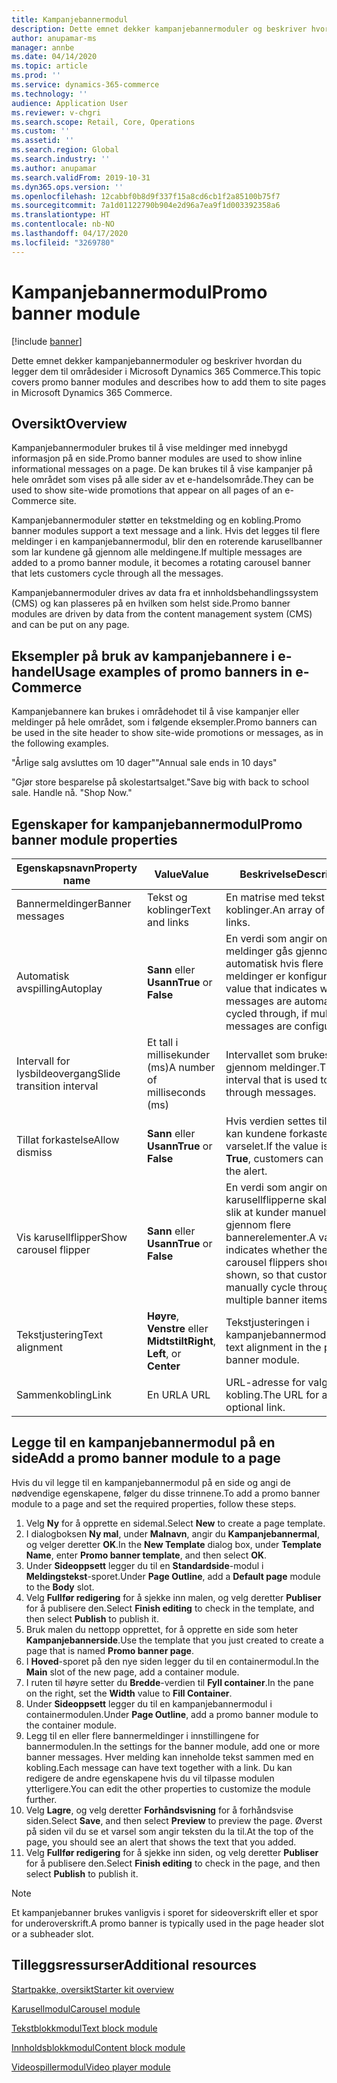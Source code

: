 ```yaml
---
title: Kampanjebannermodul
description: Dette emnet dekker kampanjebannermoduler og beskriver hvordan du legger dem til områdesider i Microsoft Dynamics 365 Commerce.
author: anupamar-ms
manager: annbe
ms.date: 04/14/2020
ms.topic: article
ms.prod: ''
ms.service: dynamics-365-commerce
ms.technology: ''
audience: Application User
ms.reviewer: v-chgri
ms.search.scope: Retail, Core, Operations
ms.custom: ''
ms.assetid: ''
ms.search.region: Global
ms.search.industry: ''
ms.author: anupamar
ms.search.validFrom: 2019-10-31
ms.dyn365.ops.version: ''
ms.openlocfilehash: 12cabbf0b8d9f337f15a8cd6cb1f2a85100b75f7
ms.sourcegitcommit: 7a1d01122790b904e2d96a7ea9f1d003392358a6
ms.translationtype: HT
ms.contentlocale: nb-NO
ms.lasthandoff: 04/17/2020
ms.locfileid: "3269780"
---
```

# <a name="promo-banner-module"></a><span data-ttu-id="8f0db-103">Kampanjebannermodul</span><span class="sxs-lookup"><span data-stu-id="8f0db-103">Promo banner module</span></span>


[!include [banner](includes/banner.md)]

<span data-ttu-id="8f0db-104">Dette emnet dekker kampanjebannermoduler og beskriver hvordan du legger dem til områdesider i Microsoft Dynamics 365 Commerce.</span><span class="sxs-lookup"><span data-stu-id="8f0db-104">This topic covers promo banner modules and describes how to add them to site pages in Microsoft Dynamics 365 Commerce.</span></span>

## <a name="overview"></a><span data-ttu-id="8f0db-105">Oversikt</span><span class="sxs-lookup"><span data-stu-id="8f0db-105">Overview</span></span>

<span data-ttu-id="8f0db-106">Kampanjebannermoduler brukes til å vise meldinger med innebygd informasjon på en side.</span><span class="sxs-lookup"><span data-stu-id="8f0db-106">Promo banner modules are used to show inline informational messages on a page.</span></span> <span data-ttu-id="8f0db-107">De kan brukes til å vise kampanjer på hele området som vises på alle sider av et e-handelsområde.</span><span class="sxs-lookup"><span data-stu-id="8f0db-107">They can be used to show site-wide promotions that appear on all pages of an e-Commerce site.</span></span> 

<span data-ttu-id="8f0db-108">Kampanjebannermoduler støtter en tekstmelding og en kobling.</span><span class="sxs-lookup"><span data-stu-id="8f0db-108">Promo banner modules support a text message and a link.</span></span> <span data-ttu-id="8f0db-109">Hvis det legges til flere meldinger i en kampanjebannermodul, blir den en roterende karusellbanner som lar kundene gå gjennom alle meldingene.</span><span class="sxs-lookup"><span data-stu-id="8f0db-109">If multiple messages are added to a promo banner module, it becomes a rotating carousel banner that lets customers cycle through all the messages.</span></span> 

<span data-ttu-id="8f0db-110">Kampanjebannermoduler drives av data fra et innholdsbehandlingssystem (CMS) og kan plasseres på en hvilken som helst side.</span><span class="sxs-lookup"><span data-stu-id="8f0db-110">Promo banner modules are driven by data from the content management system (CMS) and can be put on any page.</span></span>

## <a name="usage-examples-of-promo-banners-in-e-commerce"></a><span data-ttu-id="8f0db-111">Eksempler på bruk av kampanjebannere i e-handel</span><span class="sxs-lookup"><span data-stu-id="8f0db-111">Usage examples of promo banners in e-Commerce</span></span>

<span data-ttu-id="8f0db-112">Kampanjebannere kan brukes i områdehodet til å vise kampanjer eller meldinger på hele området, som i følgende eksempler.</span><span class="sxs-lookup"><span data-stu-id="8f0db-112">Promo banners can be used in the site header to show site-wide promotions or messages, as in the following examples.</span></span>

<span data-ttu-id="8f0db-113">"Årlige salg avsluttes om 10 dager"</span><span class="sxs-lookup"><span data-stu-id="8f0db-113">"Annual sale ends in 10 days"</span></span>

<span data-ttu-id="8f0db-114">"Gjør store besparelse på skolestartsalget.</span><span class="sxs-lookup"><span data-stu-id="8f0db-114">"Save big with back to school sale.</span></span> <span data-ttu-id="8f0db-115">Handle nå. "</span><span class="sxs-lookup"><span data-stu-id="8f0db-115">Shop Now."</span></span>

## <a name="promo-banner-module-properties"></a><span data-ttu-id="8f0db-116">Egenskaper for kampanjebannermodul</span><span class="sxs-lookup"><span data-stu-id="8f0db-116">Promo banner module properties</span></span>

| <span data-ttu-id="8f0db-117">Egenskapsnavn</span><span class="sxs-lookup"><span data-stu-id="8f0db-117">Property name</span></span>             | <span data-ttu-id="8f0db-118">Value</span><span class="sxs-lookup"><span data-stu-id="8f0db-118">Value</span></span>                              | <span data-ttu-id="8f0db-119">Beskrivelse</span><span class="sxs-lookup"><span data-stu-id="8f0db-119">Description</span></span> |
|---------------------------|------------------------------------|-------------|
| <span data-ttu-id="8f0db-120">Bannermeldinger</span><span class="sxs-lookup"><span data-stu-id="8f0db-120">Banner messages</span></span>           | <span data-ttu-id="8f0db-121">Tekst og koblinger</span><span class="sxs-lookup"><span data-stu-id="8f0db-121">Text and links</span></span>                     | <span data-ttu-id="8f0db-122">En matrise med tekst og koblinger.</span><span class="sxs-lookup"><span data-stu-id="8f0db-122">An array of text and links.</span></span> |
| <span data-ttu-id="8f0db-123">Automatisk avspilling</span><span class="sxs-lookup"><span data-stu-id="8f0db-123">Autoplay</span></span>                  | <span data-ttu-id="8f0db-124">**Sann** eller **Usann**</span><span class="sxs-lookup"><span data-stu-id="8f0db-124">**True** or **False**</span></span>              | <span data-ttu-id="8f0db-125">En verdi som angir om meldinger gås gjennom automatisk hvis flere meldinger er konfigurert.</span><span class="sxs-lookup"><span data-stu-id="8f0db-125">A value that indicates whether messages are automatically cycled through, if multiple messages are configured.</span></span> |
| <span data-ttu-id="8f0db-126">Intervall for lysbildeovergang</span><span class="sxs-lookup"><span data-stu-id="8f0db-126">Slide transition interval</span></span> | <span data-ttu-id="8f0db-127">Et tall i millisekunder (ms)</span><span class="sxs-lookup"><span data-stu-id="8f0db-127">A number of milliseconds (ms)</span></span>      | <span data-ttu-id="8f0db-128">Intervallet som brukes til å bla gjennom meldinger.</span><span class="sxs-lookup"><span data-stu-id="8f0db-128">The interval that is used to cycle through messages.</span></span> |
| <span data-ttu-id="8f0db-129">Tillat forkastelse</span><span class="sxs-lookup"><span data-stu-id="8f0db-129">Allow dismiss</span></span>             | <span data-ttu-id="8f0db-130">**Sann** eller **Usann**</span><span class="sxs-lookup"><span data-stu-id="8f0db-130">**True** or **False**</span></span>              | <span data-ttu-id="8f0db-131">Hvis verdien settes til **Sann**, kan kundene forkaste varselet.</span><span class="sxs-lookup"><span data-stu-id="8f0db-131">If the value is set to **True**, customers can dismiss the alert.</span></span> |
| <span data-ttu-id="8f0db-132">Vis karusellflipper</span><span class="sxs-lookup"><span data-stu-id="8f0db-132">Show carousel flipper</span></span>     | <span data-ttu-id="8f0db-133">**Sann** eller **Usann**</span><span class="sxs-lookup"><span data-stu-id="8f0db-133">**True** or **False**</span></span>              | <span data-ttu-id="8f0db-134">En verdi som angir om karusellflipperne skal vises, slik at kunder manuelt kan gå gjennom flere bannerelementer.</span><span class="sxs-lookup"><span data-stu-id="8f0db-134">A value that indicates whether the carousel flippers should be shown, so that customers can manually cycle through multiple banner items.</span></span> |
| <span data-ttu-id="8f0db-135">Tekstjustering</span><span class="sxs-lookup"><span data-stu-id="8f0db-135">Text alignment</span></span>            | <span data-ttu-id="8f0db-136">**Høyre**, **Venstre** eller **Midtstilt**</span><span class="sxs-lookup"><span data-stu-id="8f0db-136">**Right**, **Left**, or **Center**</span></span> | <span data-ttu-id="8f0db-137">Tekstjusteringen i kampanjebannermodulen.</span><span class="sxs-lookup"><span data-stu-id="8f0db-137">The text alignment in the promo banner module.</span></span> |
| <span data-ttu-id="8f0db-138">Sammenkobling</span><span class="sxs-lookup"><span data-stu-id="8f0db-138">Link</span></span>                      | <span data-ttu-id="8f0db-139">En URL</span><span class="sxs-lookup"><span data-stu-id="8f0db-139">A URL</span></span>                              | <span data-ttu-id="8f0db-140">URL-adresse for valgfri kobling.</span><span class="sxs-lookup"><span data-stu-id="8f0db-140">The URL for an optional link.</span></span> |

## <a name="add-a-promo-banner-module-to-a-page"></a><span data-ttu-id="8f0db-141">Legge til en kampanjebannermodul på en side</span><span class="sxs-lookup"><span data-stu-id="8f0db-141">Add a promo banner module to a page</span></span> 

<span data-ttu-id="8f0db-142">Hvis du vil legge til en kampanjebannermodul på en side og angi de nødvendige egenskapene, følger du disse trinnene.</span><span class="sxs-lookup"><span data-stu-id="8f0db-142">To add a promo banner module to a page and set the required properties, follow these steps.</span></span>

1. <span data-ttu-id="8f0db-143">Velg **Ny** for å opprette en sidemal.</span><span class="sxs-lookup"><span data-stu-id="8f0db-143">Select **New** to create a page template.</span></span>
1. <span data-ttu-id="8f0db-144">I dialogboksen **Ny mal**, under **Malnavn**, angir du **Kampanjebannermal**, og velger deretter **OK**.</span><span class="sxs-lookup"><span data-stu-id="8f0db-144">In the **New Template** dialog box, under **Template Name**, enter **Promo banner template**, and then select **OK**.</span></span>
1. <span data-ttu-id="8f0db-145">Under **Sideoppsett** legger du til en **Standardside**-modul i **Meldingstekst**-sporet.</span><span class="sxs-lookup"><span data-stu-id="8f0db-145">Under **Page Outline**, add a **Default page** module to the **Body** slot.</span></span> 
1. <span data-ttu-id="8f0db-146">Velg **Fullfør redigering** for å sjekke inn malen, og velg deretter **Publiser** for å publisere den.</span><span class="sxs-lookup"><span data-stu-id="8f0db-146">Select **Finish editing** to check in the template, and then select **Publish** to publish it.</span></span> 
1. <span data-ttu-id="8f0db-147">Bruk malen du nettopp opprettet, for å opprette en side som heter **Kampanjebannerside**.</span><span class="sxs-lookup"><span data-stu-id="8f0db-147">Use the template that you just created to create a page that is named **Promo banner page**.</span></span> 
1. <span data-ttu-id="8f0db-148">I **Hoved**-sporet på den nye siden legger du til en containermodul.</span><span class="sxs-lookup"><span data-stu-id="8f0db-148">In the **Main** slot of the new page, add a container module.</span></span> 
1. <span data-ttu-id="8f0db-149">I ruten til høyre setter du **Bredde**-verdien til **Fyll container**.</span><span class="sxs-lookup"><span data-stu-id="8f0db-149">In the pane on the right, set the **Width** value to **Fill Container**.</span></span>
1. <span data-ttu-id="8f0db-150">Under **Sideoppsett** legger du til en kampanjebannermodul i containermodulen.</span><span class="sxs-lookup"><span data-stu-id="8f0db-150">Under **Page Outline**, add a promo banner module to the container module.</span></span>
1. <span data-ttu-id="8f0db-151">Legg til en eller flere bannermeldinger i innstillingene for bannermodulen.</span><span class="sxs-lookup"><span data-stu-id="8f0db-151">In the settings for the banner module, add one or more banner messages.</span></span> <span data-ttu-id="8f0db-152">Hver melding kan inneholde tekst sammen med en kobling.</span><span class="sxs-lookup"><span data-stu-id="8f0db-152">Each message can have text together with a link.</span></span> <span data-ttu-id="8f0db-153">Du kan redigere de andre egenskapene hvis du vil tilpasse modulen ytterligere.</span><span class="sxs-lookup"><span data-stu-id="8f0db-153">You can edit the other properties to customize the module further.</span></span>
1. <span data-ttu-id="8f0db-154">Velg **Lagre**, og velg deretter **Forhåndsvisning** for å forhåndsvise siden.</span><span class="sxs-lookup"><span data-stu-id="8f0db-154">Select **Save**, and then select **Preview** to preview the page.</span></span> <span data-ttu-id="8f0db-155">Øverst på siden vil du se et varsel som angir teksten du la til.</span><span class="sxs-lookup"><span data-stu-id="8f0db-155">At the top of the page, you should see an alert that shows the text that you added.</span></span>
1. <span data-ttu-id="8f0db-156">Velg **Fullfør redigering** for å sjekke inn siden, og velg deretter **Publiser** for å publisere den.</span><span class="sxs-lookup"><span data-stu-id="8f0db-156">Select **Finish editing** to check in the page, and then select **Publish** to publish it.</span></span> 

> [!NOTE]
> <span data-ttu-id="8f0db-157">Et kampanjebanner brukes vanligvis i sporet for sideoverskrift eller et spor for underoverskrift.</span><span class="sxs-lookup"><span data-stu-id="8f0db-157">A promo banner is typically used in the page header slot or a subheader slot.</span></span>


## <a name="additional-resources"></a><span data-ttu-id="8f0db-158">Tilleggsressurser</span><span class="sxs-lookup"><span data-stu-id="8f0db-158">Additional resources</span></span>

[<span data-ttu-id="8f0db-159">Startpakke, oversikt</span><span class="sxs-lookup"><span data-stu-id="8f0db-159">Starter kit overview</span></span>](starter-kit-overview.md)

[<span data-ttu-id="8f0db-160">Karusellmodul</span><span class="sxs-lookup"><span data-stu-id="8f0db-160">Carousel module</span></span>](add-carousel.md)

[<span data-ttu-id="8f0db-161">Tekstblokkmodul</span><span class="sxs-lookup"><span data-stu-id="8f0db-161">Text block module</span></span>](add-content-rich-block.md)

[<span data-ttu-id="8f0db-162">Innholdsblokkmodul</span><span class="sxs-lookup"><span data-stu-id="8f0db-162">Content block module</span></span>](add-hero-module.md)

[<span data-ttu-id="8f0db-163">Videospillermodul</span><span class="sxs-lookup"><span data-stu-id="8f0db-163">Video player module</span></span>](add-video-player.md)
